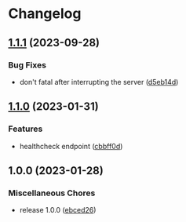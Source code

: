 # Changelog

## [1.1.1](https://github.com/soerenschneider/ip-plz/compare/v1.1.0...v1.1.1) (2023-09-28)


### Bug Fixes

* don't fatal after interrupting the server ([d5eb14d](https://github.com/soerenschneider/ip-plz/commit/d5eb14d49d10e52f48d1a6f6c801a7918cd48622))

## [1.1.0](https://github.com/soerenschneider/ip-plz/compare/v1.0.0...v1.1.0) (2023-01-31)


### Features

* healthcheck endpoint ([cbbff0d](https://github.com/soerenschneider/ip-plz/commit/cbbff0db2e7aa6f1ea4273a1f50ea6adc990e49e))

## 1.0.0 (2023-01-28)


### Miscellaneous Chores

* release 1.0.0 ([ebced26](https://github.com/soerenschneider/ip-plz/commit/ebced2679f80599f95b2a8eee3ba81876678cf6b))
